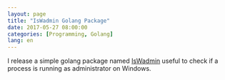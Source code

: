 ```yaml
---
layout: page
title: "IsWadmin Golang Package"
date: 2017-05-27 08:00:00
categories: [Programming, Golang]
lang: en
---
```


I release a simple golang package named [IsWadmin](https://github.com/dlion/IsWadmin) useful to check if a process is running as administrator on Windows.
